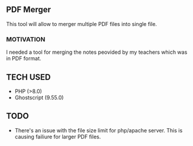 ## PDF Merger

This tool will allow to merger multiple PDF files into single file.

### MOTIVATION

I needed a tool for merging the notes peovided by my teachers which was in PDF format.

## TECH USED

- PHP (>8.0)
- Ghostscript (9.55.0)

## TODO

- There's an issue with the file size limit for php/apache server. This is causing failiure for larger PDF files.
